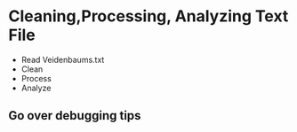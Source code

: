 # Cleaning,Processing, Analyzing Text File



* Read Veidenbaums.txt
* Clean
* Process
* Analyze

## Go over debugging tips
